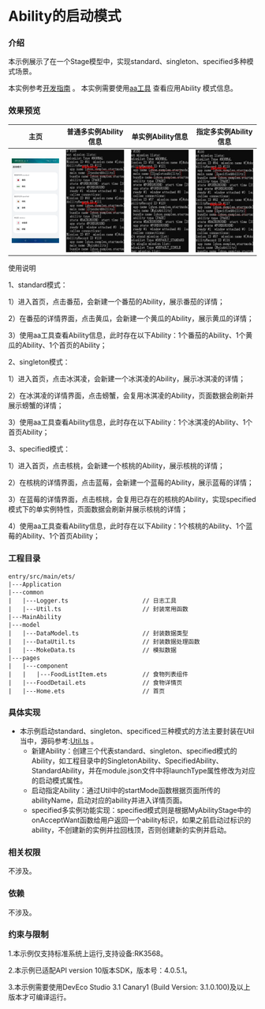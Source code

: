 # Ability的启动模式

### 介绍

本示例展示了在一个Stage模型中，实现standard、singleton、specified多种模式场景。

本实例参考[开发指南](https://gitee.com/openharmony/docs/blob/master/zh-cn/application-dev/quick-start/stage-structure.md) 。
本实例需要使用[aa工具](https://gitee.com/openharmony/docs/blob/master/zh-cn/application-dev/tools/aa-tool.md) 查看应用Ability 模式信息。 

### 效果预览

|主页|普通多实例Ability信息|单实例Ability信息|指定多实例Ability信息|
|--------------------------------|--------------------------------|--------------------------------|--------------------------------|
|![home](screenshots/devices/home.png)|![普通多实例Ability信息](screenshots/devices/standardAbilityMsg.png)|![单实例Ability信息](screenshots/devices/singletonAbilityMsg.png)|![指定多实例Ability信息](screenshots/devices/specifiedAbilityMsg.png)|

使用说明

1、standard模式：

1）进入首页，点击番茄，会新建一个番茄的Ability，展示番茄的详情；

2）在番茄的详情界面，点击黄瓜，会新建一个黄瓜的Ability，展示黄瓜的详情；

3）使用aa工具查看Ability信息，此时存在以下Ability：1个番茄的Ability、1个黄瓜的Ability、1个首页的Ability；

2、singleton模式：

1）进入首页，点击冰淇凌，会新建一个冰淇凌的Ability，展示冰淇凌的详情；

2）在冰淇凌的详情界面，点击螃蟹，会复用冰淇凌的Ability，页面数据会刷新并展示螃蟹的详情；

3）使用aa工具查看Ability信息，此时存在以下Ability：1个冰淇凌的Ability、1个首页Ability；

3、specified模式：

1）进入首页，点击核桃，会新建一个核桃的Ability，展示核桃的详情；

2）在核桃的详情界面，点击蓝莓，会新建一个蓝莓的Ability，展示蓝莓的详情；

3）在蓝莓的详情界面，点击核桃，会复用已存在的核桃的Ability，实现specified模式下的单实例特性，页面数据会刷新并展示核桃的详情；

4）使用aa工具查看Ability信息，此时存在以下Ability：1个核桃的Ability、1个蓝莓的Ability、1个首页Ability；

### 工程目录
```
entry/src/main/ets/
|---Application
|---common
|   |---Logger.ts                     // 日志工具
|   |---Util.ts                       // 封装常用函数
|---MainAbility
|---model
|   |---DataModel.ts                  // 封装数据类型
|   |---DataUtil.ts                   // 封装数据处理函数
|   |---MokeData.ts                   // 模拟数据
|---pages
|   |---component
|   |   |---FoodListItem.ets          // 食物列表组件
|   |---FoodDetail.ets                // 食物详情页
|   |---Home.ets                      // 首页
```
### 具体实现

* 本示例启动standard、singleton、specificed三种模式的方法主要封装在Util当中，源码参考:[Util.ts](https://gitee.com/openharmony/applications_app_samples/blob/master/code/BasicFeature/ApplicationModels/AbilityStartMode/entry/src/main/ets/common/Util.ts) 。
    * 新建Ability：创建三个代表standard、singleton、specified模式的Ability，如工程目录中的SingletonAbility、SpecifiedAbility、StandardAbility，并在module.json文件中将launchType属性修改为对应的启动模式属性。
    * 启动指定Ability：通过Util中的startMode函数根据页面所传的abilityName，启动对应的ability并进入详情页面。
    * specified多实例功能实现：specified模式则是根据MyAbilityStage中的onAcceptWant函数给用户返回一个ability标识，如果之前启动过标识的ability，不创建新的实例并拉回栈顶，否则创建新的实例并启动。
   
### 相关权限

不涉及。

### 依赖

不涉及。

### 约束与限制

1.本示例仅支持标准系统上运行,支持设备:RK3568。

2.本示例已适配API version 10版本SDK，版本号：4.0.5.1。

3.本示例需要使用DevEco Studio 3.1 Canary1 (Build Version: 3.1.0.100)及以上版本才可编译运行。
